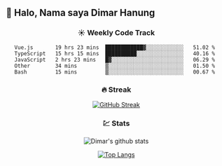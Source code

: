 ## 👋 Halo, Nama saya **Dimar Hanung**

<center>

### :sunny: Weekly Code Track
<!--START_SECTION:waka-->
```text
Vue.js       19 hrs 23 mins  ████████████▓░░░░░░░░░░░░   51.02 % 
TypeScript   15 hrs 15 mins  ██████████░░░░░░░░░░░░░░░   40.16 % 
JavaScript   2 hrs 23 mins   █▓░░░░░░░░░░░░░░░░░░░░░░░   06.29 % 
Other        34 mins         ▒░░░░░░░░░░░░░░░░░░░░░░░░   01.50 % 
Bash         15 mins         ▒░░░░░░░░░░░░░░░░░░░░░░░░   00.67 % 
```
<!--END_SECTION:waka-->

### :fire: Streak

[![GitHub Streak](http://github-readme-streak-stats.herokuapp.com?user=dimar-hanung)](https://git.io/streak-stats)

### :chart: Stats

![Dimar's github stats](https://github-readme-stats.vercel.app/api?username=dimar-hanung&show_icons=true&theme=vue)

[![Top Langs](https://github-readme-stats.vercel.app/api/top-langs/?username=dimar-hanung)](#)

</center>
